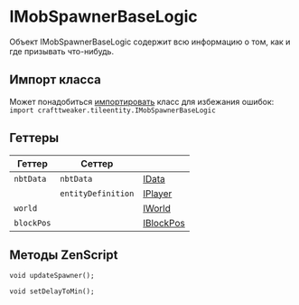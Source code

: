# IMobSpawnerBaseLogic

Объект IMobSpawnerBaseLogic содержит всю информацию о том, как и где призывать что-нибудь.

## Импорт класса

Может понадобиться [импортировать](/AdvancedFunctions/Import/) класс для избежания ошибок:  
`import crafttweaker.tileentity.IMobSpawnerBaseLogic`

## Геттеры

| Геттер     | Сеттер             |                                       |
| ---------- | ------------------ | ------------------------------------- |
| `nbtData`  | `nbtData`          | [IData](/Vanilla/Data/IData/)         |
|            | `entityDefinition` | [IPlayer](/Vanilla/Players/IPlayer/)  |
| `world`    |                    | [IWorld](/Vanilla/World/IWorld)       |
| `blockPos` |                    | [IBlockPos](/Vanilla/World/IBlockPos) |

## Методы ZenScript

    void updateSpawner();
    
    void setDelayToMin();
